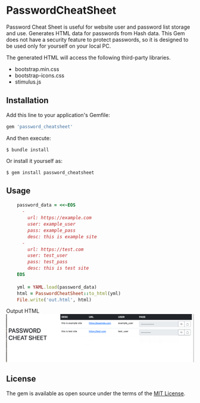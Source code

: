 # PasswordCheatSheet

Password Cheat Sheet is useful for website user and password list storage and use.
Generates HTML data for passwords from Hash data. This Gem does not have a security feature to protect passwords, so it is designed to be used only for yourself on your local PC.

The generated HTML will access the following third-party libraries.
* bootstrap.min.css
* bootstrap-icons.css
* stimulus.js

## Installation

Add this line to your application's Gemfile:

```ruby
gem 'password_cheatsheet'
```

And then execute:

    $ bundle install

Or install it yourself as:

    $ gem install password_cheatsheet

## Usage

```ruby
    password_data = <<~EOS
      -
        url: https://example.com 
        user: example_user  
        pass: example_pass
        desc: this is example site
      -
        url: https://test.com
        user: test_user
        pass: test_pass
        desc: this is test site
    EOS

    yml = YAML.load(password_data) 
    html = PasswordCheatSheet::to_html(yml)
    File.write('out.html', html)
```

Output HTML
![OutputHTMLImage](./output.png)

## License

The gem is available as open source under the terms of the [MIT License](https://opensource.org/licenses/MIT).